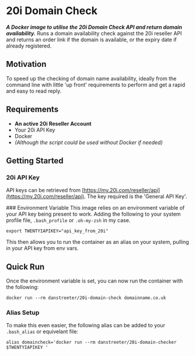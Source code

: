 # 20i Domain Check
_**A Docker image to utilise the 20i Domain Check API and return domain availability.**_
Runs a domain availability check against the 20i reseller API and returns an order link if the domain is available, or the expiry date if already registered.

## Motivation
To speed up the checking of domain name availability, ideally from the command line with little 'up front' requirements to perform and get a rapid and easy to read reply.

## Requirements
 - **An active 20i Reseller Account**
 - Your 20i API Key
 - Docker
  - _(Although the script could be used without Docker if needed)_

## Getting Started
### 20i API Key
API keys can be retrieved from [https://my.20i.com/reseller/api](https://my.20i.com/reseller/api). The key required is the 'General API Key'.

### Environment Variable
This image relies on an environment variable of your API key being present to work.
Adding the following to your system profile file, `.bash_profile` or `.oh-my-zsh` in my case.
```
export TWENTYIAPIKEY="api_key_from_20i"
```
This then allows you to run the container as an alias on your system, pulling in your API key from env vars.

## Quick Run
Once the environment variable is set, you can now run the container with the following:
```
docker run --rm danstreeter/20i-domain-check domainname.co.uk
```

### Alias Setup
To make this even easier, the following alias can be added to your `.bash_alias` or equivelant file:
```
alias domaincheck='docker run --rm danstreeter/20i-domain-checker $TWENTYIAPIKEY '
```